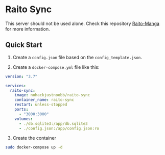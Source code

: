 # Raito Sync

This server should not be used alone. Check this repository [Raito-Manga](ttps://github.com/nohackjustnoobb/Raito-Manga.git) for more information.

## Quick Start

1. Create a `config.json` file based on the `config_template.json`.

2. Create a `docker-compose.yml` file like this:

```yml
version: "3.7"

services:
  raito-sync:
    image: nohackjustnoobb/raito-sync
    container_name: raito-sync
    restart: unless-stopped
    ports:
      - "3000:3000"
    volumes:
      - ./db.sqlite3:/app/db.sqlite3
      - ./config.json:/app/config.json:ro
```

3. Create the container

```bash
sudo docker-compose up -d
```
